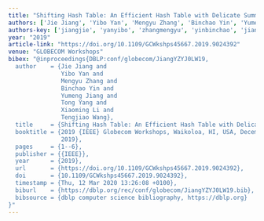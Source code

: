 ```yaml
---
title: "Shifting Hash Table: An Efficient Hash Table with Delicate Summary"
authors: ['Jie Jiang', 'Yibo Yan', 'Mengyu Zhang', 'Binchao Yin', 'Yumeng Jiang', 'Tong Yang 0003', 'Xiaoming Li', 'Tengjiao Wang']
authors-key: ['jiangjie', 'yanyibo', 'zhangmengyu', 'yinbinchao', 'jiangyumeng', 'yangtong', 'lixiaoming', 'wangtengjiao']
year: "2019"
article-link: "https://doi.org/10.1109/GCWkshps45667.2019.9024392"
venue: "GLOBECOM Workshops"
bibex: "@inproceedings{DBLP:conf/globecom/JiangYZYJ0LW19,
  author    = {Jie Jiang and
               Yibo Yan and
               Mengyu Zhang and
               Binchao Yin and
               Yumeng Jiang and
               Tong Yang and
               Xiaoming Li and
               Tengjiao Wang},
  title     = {Shifting Hash Table: An Efficient Hash Table with Delicate Summary},
  booktitle = {2019 {IEEE} Globecom Workshops, Waikoloa, HI, USA, December 9-13,
               2019},
  pages     = {1--6},
  publisher = {{IEEE}},
  year      = {2019},
  url       = {https://doi.org/10.1109/GCWkshps45667.2019.9024392},
  doi       = {10.1109/GCWkshps45667.2019.9024392},
  timestamp = {Thu, 12 Mar 2020 13:26:08 +0100},
  biburl    = {https://dblp.org/rec/conf/globecom/JiangYZYJ0LW19.bib},
  bibsource = {dblp computer science bibliography, https://dblp.org}
}"
---
```

